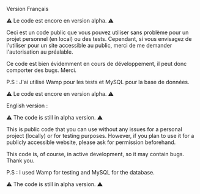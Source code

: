 Version Français 

⚠️ Le code est encore en version alpha. ⚠️

Ceci est un code public que vous pouvez utiliser sans problème pour un projet personnel (en local) ou des tests. Cependant, si vous envisagez de l'utiliser pour un site accessible au public, merci de me demander l'autorisation au préalable.

Ce code est bien évidemment en cours de développement, il peut donc comporter des bugs. Merci.

P.S : J'ai utilisé Wamp pour les tests et MySQL pour la base de données.

⚠️ Le code est encore en version alpha. ⚠️

English version :

⚠️ The code is still in alpha version. ⚠️

This is public code that you can use without any issues for a personal project (locally) or for testing purposes. However, if you plan to use it for a publicly accessible website, please ask for permission beforehand.

This code is, of course, in active development, so it may contain bugs. Thank you.

P.S : I used Wamp for testing and MySQL for the database.

⚠️ The code is still in alpha version. ⚠️
